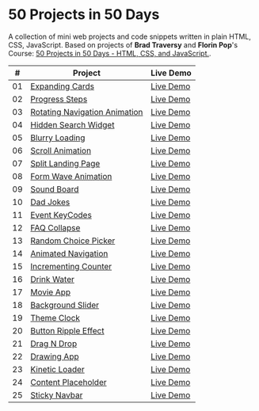 # 50 Projects in 50 Days

A collection of mini web projects and code snippets written in plain HTML, CSS, JavaScript.
Based on projects of **Brad Traversy** and **Florin Pop**'s Course: [50 Projects in 50 Days - HTML, CSS, and JavaScript.](https://50projects50days.com/).

|  # | Project | Live Demo |
| :-:| ------- | -------   | 
| 01 | [Expanding Cards](https://github.com/alishata128/50-projects-in-50-days/blob/main/1-expanding-cards.html) | [Live Demo](https://codepen.io/alishata/full/JjVMRrY) | 
| 02 | [Progress Steps](https://github.com/alishata128/50-projects-in-50-days/blob/main/8-progress-steps.html) | [Live Demo](https://codepen.io/alishata/full/wvZpzmj) | 
| 03 |  [Rotating Navigation Animation](https://github.com/alishata128/50-projects-in-50-days/blob/main/3-rotating-navigation.html)  | [Live Demo](https://codepen.io/alishata/full/oNOpzoL) | 
| 04 | [Hidden Search Widget](https://github.com/alishata128/50-projects-in-50-days/blob/main/4-hidden-search-widget.html) | [Live Demo](https://codepen.io/alishata/full/MWRrjOx) | 
| 05 | [Blurry Loading](https://github.com/alishata128/50-projects-in-50-days/blob/main/5-blurry-loading.html) | [Live Demo](https://codepen.io/alishata/full/wvZpzpj) | 
| 06 | [Scroll Animation](https://github.com/alishata128/50-projects-in-50-days/blob/main/6-scroll-animation.html) | [Live Demo](https://codepen.io/alishata/full/gOyowvX) | 
| 07 | [Split Landing Page](https://github.com/alishata128/50-projects-in-50-days/blob/main/7-split-landing-page.html) | [Live Demo](https://codepen.io/alishata/full/dyLJpmO) | 
| 08 | [Form Wave Animation](https://github.com/alishata128/50-projects-in-50-days/blob/main/2-form-wave.html) | [Live Demo](https://codepen.io/alishata/full/poBpEWq) | 
| 09 | [Sound Board](https://github.com/alishata128/50-projects-in-50-days/blob/main/9-sound-board.html) | [Live Demo](https://codepen.io/alishata/full/KKYZgob) | 
| 10 | [Dad Jokes](https://github.com/alishata128/50-projects-in-50-days/blob/main/10-dad-jokes.html) | [Live Demo](https://codepen.io/alishata/full/abxEmGv) | 
| 11 | [Event KeyCodes](https://github.com/alishata128/50-projects-in-50-days/blob/main/11-event-keycodes.html) | [Live Demo](https://codepen.io/alishata/full/LYveRmR) | 
| 12 | [FAQ Collapse](https://github.com/alishata128/50-projects-in-50-days/blob/main/12-faq-collapse.html) | [Live Demo](https://codepen.io/alishata/full/OJGzRZv) | 
| 13 | [Random Choice Picker](https://github.com/alishata128/50-projects-in-50-days/blob/main/13-random-choice-picker.html) | [Live Demo](https://codepen.io/alishata/full/poBpEVY) | 
| 14 | [Animated Navigation](https://github.com/alishata128/50-projects-in-50-days/blob/main/14-animated-navigation.html) | [Live Demo](https://codepen.io/alishata/full/poBpEKY) | 
| 15 | [Incrementing Counter](https://github.com/alishata128/50-projects-in-50-days/blob/main/15-incrementing-counter.html) | [Live Demo](https://codepen.io/alishata/full/wvZpzxX) |
| 16 | [Drink Water](https://github.com/alishata128/50-projects-in-50-days/blob/main/16-drink-water.html) | [Live Demo](https://codepen.io/alishata/full/OJGZJQY) |
| 17 | [Movie App](https://github.com/alishata128/50-projects-in-50-days/blob/main/17-movie-app.html) | [Live Demo](https://codepen.io/alishata/full/WNWmwbK) |
| 18 | [Background Slider](https://github.com/alishata128/50-projects-in-50-days/blob/main/18-background-slider.html) | [Live Demo](https://codepen.io/alishata/full/xxeBEpN) |
| 19 | [Theme Clock](https://github.com/alishata128/50-projects-in-50-days/blob/main/19-theme-clock.html) | [Live Demo](https://codepen.io/alishata/full/xxeoREM) |
| 20 | [Button Ripple Effect](https://github.com/alishata128/50-projects-in-50-days/blob/main/20-button-ripple-effect.html) | [Live Demo](https://codepen.io/alishata/full/Pogrbbz) |
| 21 | [Drag N Drop](https://github.com/alishata128/50-projects-in-50-days/blob/main/21-drag-n-drop.html) | [Live Demo](https://codepen.io/alishata/full/LYvKbbo) |
| 22 | [Drawing App](https://github.com/alishata128/50-projects-in-50-days/blob/main/22-drawing-app.html) | [Live Demo](https://codepen.io/alishata/full/qBwemLz) |
| 23 | [Kinetic Loader](https://github.com/alishata128/50-projects-in-50-days/blob/main/23-kinetic-loader.html) | [Live Demo](https://codepen.io/alishata/full/pomjWJq) |
| 24 | [Content Placeholder](https://github.com/alishata128/50-projects-in-50-days/blob/main/24-content-placeholder.html) | [Live Demo](https://codepen.io/alishata/full/dyEYVop) |
| 25 | [Sticky Navbar](https://github.com/alishata128/50-projects-in-50-days/blob/main/25-sticky-navbar.html) | [Live Demo](https://codepen.io/alishata/full/wvbKrvy) |